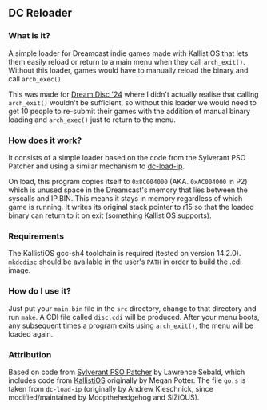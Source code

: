## DC Reloader

### What is it?
A simple loader for Dreamcast indie games made with KallistiOS that lets them easily reload or return to a main menu when they call `arch_exit()`. Without this loader, games would have to manually reload the binary and call `arch_exec()`.

This was made for [Dream Disc '24](https://orcface.com/events/01-dream-disc-24) where I didn't actually realise that calling `arch_exit()` wouldn't be sufficient, so without this loader we would need to get 10 people to re-submit their games with the addition of manual binary loading and `arch_exec()` just to return to the menu.

### How does it work?
It consists of a simple loader based on the code from the Sylverant PSO Patcher and using a similar mechanism to [dc-load-ip](https://github.com/sizious/dcload-ip).

On load, this program copies itself to `0x8C004000` (AKA. `0xAC004000` in P2) which is unused space in the Dreamcast's memory that lies between the syscalls and IP.BIN. This means it stays in memory regardless of which game is running. It writes its original stack pointer to r15 so that the loaded binary can return to it on exit (something KallistiOS supports).

### Requirements
The KallistiOS gcc-sh4 toolchain is required (tested on version 14.2.0).
`mkdcdisc` should be available in the user's `PATH` in order to build the .cdi image.

### How do I use it?
Just put your `main.bin` file in the `src` directory, change to that directory and run `make`. A CDI file called `disc.cdi` will be produced. After your menu boots, any subsequent times a program exits using `arch_exit()`, the menu will be loaded again.

### Attribution

Based on code from [Sylverant PSO Patcher](https://github.com/sega-dreamcast/sylverant-pso-patcher) by Lawrence Sebald, which includes code from [KallistiOS](https://github.com/KallistiOS/KallistiOS) originally by Megan Potter. The file `go.s` is taken from `dc-load-ip` (originally by Andrew Kieschnick, since modified/maintained by Moopthehedgehog and SiZiOUS).
